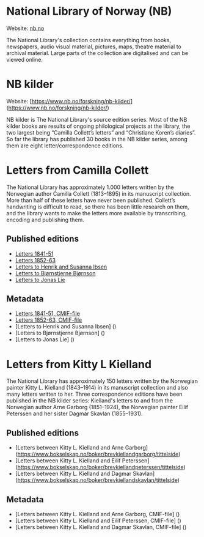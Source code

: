 # National Library of Norway (NB)
Website: [nb.no](https://www.nb.no)

The National Library's collection contains everything from books, newspapers, audio visual material, pictures, maps, theatre material to archival material. Large parts of the collection are digitalised and can be viewed online.

# NB kilder
Website: [https://www.nb.no/forskning/nb-kilder/] (https://www.nb.no/forskning/nb-kilder/)

NB kilder is The National Library's source edition series. Most of the NB kilder books are results of ongoing philological projects at the library, the two largest being “Camilla Collett’s letters” and “Christiane Koren’s diaries”. So far the library has published 30 books in the NB kilder series, among them are eight letter/correspondence editions.

# Letters from Camilla Collett
The National Library has approximately 1.000 letters written by the Norwegian author Camilla Collett (1813–1895) in its manuscript collection. More than half of these letters have never been published. Collett’s handwriting is difficult to read, so there has been little research on them, and the library wants to make the letters more available by transcribing, encoding and publishing them. 

## Published editions
- [Letters 1841-51](http://www.bokselskap.no/boker/collettbrev1841_51/tittelside)
- [Letters 1852-63](http://www.bokselskap.no/boker/collettbrev1852_63/tittelside)
- [Letters to Henrik and Susanna Ibsen](http://www.bokselskap.no/boker/collettbrevibsen/tittelside)
- [Letters to Bjørnstjerne Bjørnson](http://www.bokselskap.no/boker/collettbrevbjornson/tittelside)
- [Letters to Jonas Lie](http://www.bokselskap.no/boker/collettbrevlie/tittelside)

## Metadata
- [Letters 1841-51, CMIF-file]()
- [Letters 1852-63, CMIF-file]()
- [Letters to Henrik and Susanna Ibsen] ()
- [Letters to Bjørnstjerne Bjørnson] ()
- [Letters to Jonas Lie] ()
      
# Letters from Kitty L Kielland
The National Library has approximately 150 letters written by the Norwegian painter Kitty L. Kielland (1843–1914) in its manuscript collection and also many letters written to her. Three correspondence editions have been published in the NB kilder series: Kielland's letters to and from the Norwegian author Arne Garborg (1851–1924), the Norwegian painter Eilif Peterssen and her sister Dagmar Skavlan (1855–1931).

## Published editions
- [Letters between Kitty L. Kielland and Arne Garborg] (https://www.bokselskap.no/boker/brevkiellandgarborg/tittelside)
- [Letters between Kitty L. Kielland and Eilif Peterssen] (https://www.bokselskap.no/boker/brevkiellandpeterssen/tittelside)
- [Letters between Kitty L. Kielland and Dagmar Skavlan] (https://www.bokselskap.no/boker/brevkiellandskavlan/tittelside)

## Metadata
- [Letters between Kitty L. Kielland and Arne Garborg, CMIF-file] ()
- [Letters between Kitty L. Kielland and Eilif Peterssen, CMIF-file] ()
- [Letters between Kitty L. Kielland and Dagmar Skavlan, CMIF-file] ()
